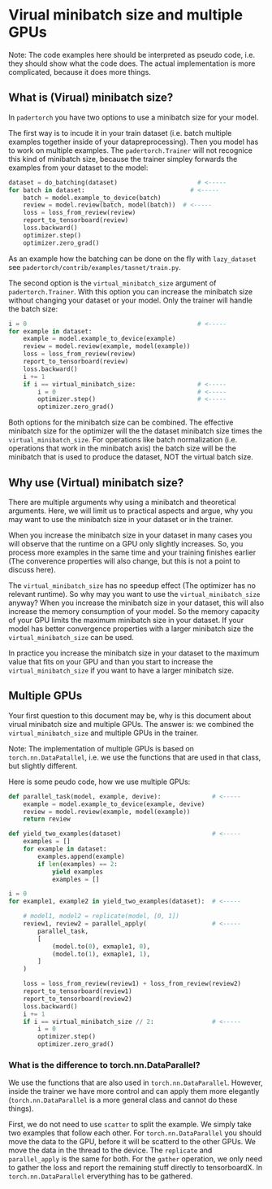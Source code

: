 # Virual minibatch size and multiple GPUs

Note: The code examples here should be interpreted as pseudo code, i.e. they should show what the code does. The actual implementation is more complicated, because it does more things.

## What is (Virual) minibatch size?

In `padertorch` you have two options to use a minibatch size for your model.

The first way is to incude it in your train dataset (i.e. batch multiple examples together inside of your datapreprocessing).
Then you model has to work on multiple examples.
The `padertorch.Trainer` will not recognice this kind of minibatch size, because the trainer simpley forwards the examples from your dataset to the model:

```python
dataset = do_batching(dataset)                      # <-----
for batch in dataset:                             # <-----
    batch = model.example_to_device(batch)
    review = model.review(batch, model(batch))  # <-----
    loss = loss_from_review(review)
    report_to_tensorboard(review)
    loss.backward()
    optimizer.step()
    optimizer.zero_grad()
```

As an example how the batching can be done on the fly with `lazy_dataset` see `padertorch/contrib/examples/tasnet/train.py`.

The second option is the `virtual_minibatch_size` argument of `padertorch.Trainer`.
With this option you can increase the minibatch size without changing your dataset or your model. Only the trainer will handle the batch size:

```python
i = 0                                               # <-----
for example in dataset:
    example = model.example_to_device(example)
    review = model.review(example, model(example))
    loss = loss_from_review(review)
    report_to_tensorboard(review)
    loss.backward()
    i += 1
    if i == virtual_minibatch_size:                 # <-----
        i = 0                                       # <-----
        optimizer.step()                            # <-----
        optimizer.zero_grad()
```

Both options for the minibatch size can be combined.
The effective minibatch size for the optimizer will the the dataset minibatch size times the `virtual_minibatch_size`. For operations like batch normalization (i.e. operations that work in the minibatch axis) the batch size will be the minibatch that is used to produce the dataset, NOT the virtual batch size.

## Why use (Virtual) minibatch size?
There are multiple arguments why using a minibatch and theoretical arguments.
Here, we will limit us to practical aspects and argue, why you may want to use the minibatch size in your dataset or in the trainer.

When you increase the minibatch size in your dataset in many cases you will observe that the runtime on a GPU only slightly increases.
So, you process more examples in the same time and your training finishes earlier (The converence properties will also change, but this is not a point to discuss here).

The `virtual_minibatch_size` has no speedup effect (The optimizer has no relevant runtime).
So why may you want to use the `virtual_minibatch_size` anyway?
When you increase the minibatch size in your dataset, this will also increase the memory consumption of your model.
So the memory capacity of your GPU limits the maximum minibatch size in your dataset.
If your model has better convergence properties with a larger minibatch size the `virtual_minibatch_size` can be used.

In practice you increase the minibatch size in your dataset to the maximum value that fits on your GPU and than you start to increase the `virtual_minibatch_size` if you want to have a larger minibatch size.

## Multiple GPUs

Your first question to this document may be, why is this document about virual minibatch size and multiple GPUs.
The answer is: we combined the `virtual_minibatch_size` and multiple GPUs in the trainer.

Note: The implementation of multiple GPUs is based on `torch.nn.DataPatallel`, i.e. we use the functions that are used in that class, but slightly different.

Here is some peudo code, how we use multiple GPUs:

```python
def parallel_task(model, example, devive):              # <-----
    example = model.example_to_device(example, devive)
    review = model.review(example, model(example))
    return review

def yield_two_examples(dataset)                         # <-----
    examples = []
    for example in dataset:
        examples.append(example)
        if len(examples) == 2:
            yield examples
            examples = []

i = 0
for example1, example2 in yield_two_examples(dataset):  # <-----

    # model1, model2 = replicate(model, [0, 1])
    review1, review2 = parallel_apply(                  # <-----
        parallel_task,
        [
            (model.to(0), exmaple1, 0),
            (model.to(1), exmaple1, 1),
        ]
    )

    loss = loss_from_review(review1) + loss_from_review(review2)
    report_to_tensorboard(review1)
    report_to_tensorboard(review2)
    loss.backward()
    i += 1
    if i == virtual_minibatch_size // 2:                # <-----
        i = 0
        optimizer.step()
        optimizer.zero_grad()
```

### What is the difference to torch.nn.DataParallel?

We use the functions that are also used in `torch.nn.DataParallel`. However, inside the trainer we have more control and can apply them more elegantly (`torch.nn.DataParallel` is a more general class and cannot do these things).

First, we do not need to use `scatter` to split the example. We simply take two examples that follow each other.
For `torch.nn.DataParallel` you should move the data to the GPU, before it will be scatterd to the other GPUs.
We move the data in the thread to the device.
The `replicate` and `parallel_apply` is the same for both.
For the `gather` operation, we only need to gather the loss and report the remaining stuff directly to tensorboardX. In `torch.nn.DataParallel` erverything has to be gathered.
